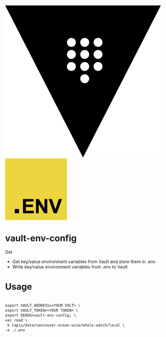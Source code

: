![Vault logo](src/images/vault.png "Vault logo")
![Dotenv logo](src/images/dotenv.png "DotEnv logo")

# vault-env-config
Get 

* Get key/value environment variables from Vault and store them in .env
* Write key/value environment variables from .env to Vault

# Usage
```

export VAULT_ADDRESS=<YOUR VOLT> \
export VAULT_TOKEN=<YOUR TOKEN> \
export DEBUG=vault-env-config; \
vec read \
-k lapis/data/vancouver-ocean-wise/whale-watch/local \
-e ./.env

```

